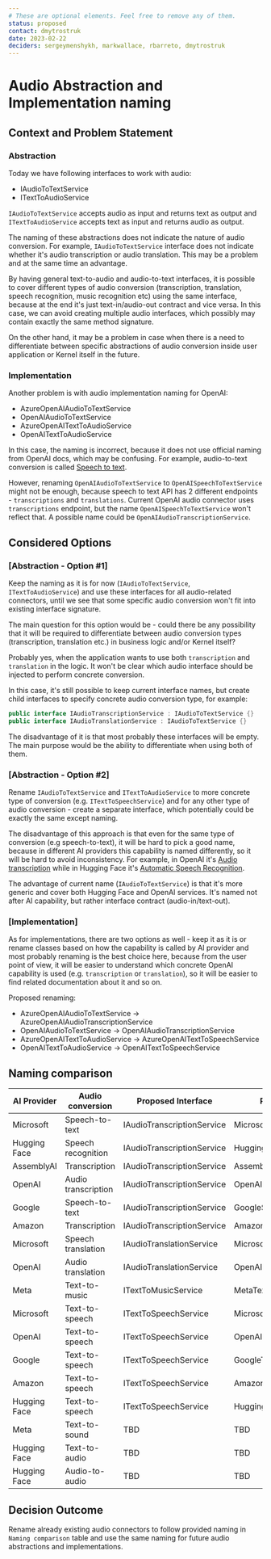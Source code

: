 ```yaml
---
# These are optional elements. Feel free to remove any of them.
status: proposed
contact: dmytrostruk
date: 2023-02-22
deciders: sergeymenshykh, markwallace, rbarreto, dmytrostruk
---
```


# Audio Abstraction and Implementation naming

## Context and Problem Statement

### Abstraction

Today we have following interfaces to work with audio:

- IAudioToTextService
- ITextToAudioService

`IAudioToTextService` accepts audio as input and returns text as output and `ITextToAudioService` accepts text as input and returns audio as output.

The naming of these abstractions does not indicate the nature of audio conversion. For example, `IAudioToTextService` interface does not indicate whether it's audio transcription or audio translation. This may be a problem and at the same time an advantage.

By having general text-to-audio and audio-to-text interfaces, it is possible to cover different types of audio conversion (transcription, translation, speech recognition, music recognition etc) using the same interface, because at the end it's just text-in/audio-out contract and vice versa. In this case, we can avoid creating multiple audio interfaces, which possibly may contain exactly the same method signature.

On the other hand, it may be a problem in case when there is a need to differentiate between specific abstractions of audio conversion inside user application or Kernel itself in the future.

### Implementation

Another problem is with audio implementation naming for OpenAI:

- AzureOpenAIAudioToTextService
- OpenAIAudioToTextService
- AzureOpenAITextToAudioService
- OpenAITextToAudioService

In this case, the naming is incorrect, because it does not use official naming from OpenAI docs, which may be confusing. For example, audio-to-text conversion is called [Speech to text](https://platform.openai.com/docs/guides/speech-to-text).

However, renaming `OpenAIAudioToTextService` to `OpenAISpeechToTextService` might not be enough, because speech to text API has 2 different endpoints - `transcriptions` and `translations`. Current OpenAI audio connector uses `transcriptions` endpoint, but the name `OpenAISpeechToTextService` won't reflect that. A possible name could be `OpenAIAudioTranscriptionService`.

## Considered Options

### [Abstraction - Option #1]

Keep the naming as it is for now (`IAudioToTextService`, `ITextToAudioService`) and use these interfaces for all audio-related connectors, until we see that some specific audio conversion won't fit into existing interface signature.

The main question for this option would be - could there be any possibility that it will be required to differentiate between audio conversion types (transcription, translation etc.) in business logic and/or Kernel itself?

Probably yes, when the application wants to use both `transcription` and `translation` in the logic. It won't be clear which audio interface should be injected to perform concrete conversion.

In this case, it's still possible to keep current interface names, but create child interfaces to specify concrete audio conversion type, for example:

```csharp
public interface IAudioTranscriptionService : IAudioToTextService {}
public interface IAudioTranslationService : IAudioToTextService {}
```

The disadvantage of it is that most probably these interfaces will be empty. The main purpose would be the ability to differentiate when using both of them.

### [Abstraction - Option #2]

Rename `IAudioToTextService` and `ITextToAudioService` to more concrete type of conversion (e.g. `ITextToSpeechService`) and for any other type of audio conversion - create a separate interface, which potentially could be exactly the same except naming.

The disadvantage of this approach is that even for the same type of conversion (e.g speech-to-text), it will be hard to pick a good name, because in different AI providers this capability is named differently, so it will be hard to avoid inconsistency. For example, in OpenAI it's [Audio transcription](https://platform.openai.com/docs/api-reference/audio/createTranscription) while in Hugging Face it's [Automatic Speech Recognition](https://huggingface.co/models?pipeline_tag=automatic-speech-recognition&sort=trending).

The advantage of current name (`IAudioToTextService`) is that it's more generic and cover both Hugging Face and OpenAI services. It's named not after AI capability, but rather interface contract (audio-in/text-out).

### [Implementation]

As for implementations, there are two options as well - keep it as it is or rename classes based on how the capability is called by AI provider and most probably renaming is the best choice here, because from the user point of view, it will be easier to understand which concrete OpenAI capability is used (e.g. `transcription` or `translation`), so it will be easier to find related documentation about it and so on.

Proposed renaming:

- AzureOpenAIAudioToTextService -> AzureOpenAIAudioTranscriptionService
- OpenAIAudioToTextService -> OpenAIAudioTranscriptionService
- AzureOpenAITextToAudioService -> AzureOpenAITextToSpeechService
- OpenAITextToAudioService -> OpenAITextToSpeechService

## Naming comparison

| AI Provider  | Audio conversion    | Proposed Interface         | Proposed Implementation             |
| ------------ | ------------------- | -------------------------- | ----------------------------------- |
| Microsoft    | Speech-to-text      | IAudioTranscriptionService | MicrosoftSpeechToTextService        |
| Hugging Face | Speech recognition  | IAudioTranscriptionService | HuggingFaceSpeechRecognitionService |
| AssemblyAI   | Transcription       | IAudioTranscriptionService | AssemblyAIAudioTranscriptionService |
| OpenAI       | Audio transcription | IAudioTranscriptionService | OpenAIAudioTranscriptionService     |
| Google       | Speech-to-text      | IAudioTranscriptionService | GoogleSpeechToTextService           |
| Amazon       | Transcription       | IAudioTranscriptionService | AmazonAudioTranscriptionService     |
| Microsoft    | Speech translation  | IAudioTranslationService   | MicrosoftSpeechTranslationService   |
| OpenAI       | Audio translation   | IAudioTranslationService   | OpenAIAudioTranslationService       |
| Meta         | Text-to-music       | ITextToMusicService        | MetaTextToMusicService              |
| Microsoft    | Text-to-speech      | ITextToSpeechService       | MicrosoftTextToSpeechService        |
| OpenAI       | Text-to-speech      | ITextToSpeechService       | OpenAITextToSpeechService           |
| Google       | Text-to-speech      | ITextToSpeechService       | GoogleTextToSpeechService           |
| Amazon       | Text-to-speech      | ITextToSpeechService       | AmazonTextToSpeechService           |
| Hugging Face | Text-to-speech      | ITextToSpeechService       | HuggingFaceTextToSpeechService      |
| Meta         | Text-to-sound       | TBD                        | TBD                                 |
| Hugging Face | Text-to-audio       | TBD                        | TBD                                 |
| Hugging Face | Audio-to-audio      | TBD                        | TBD                                 |

## Decision Outcome

Rename already existing audio connectors to follow provided naming in `Naming comparison` table and use the same naming for future audio abstractions and implementations.
